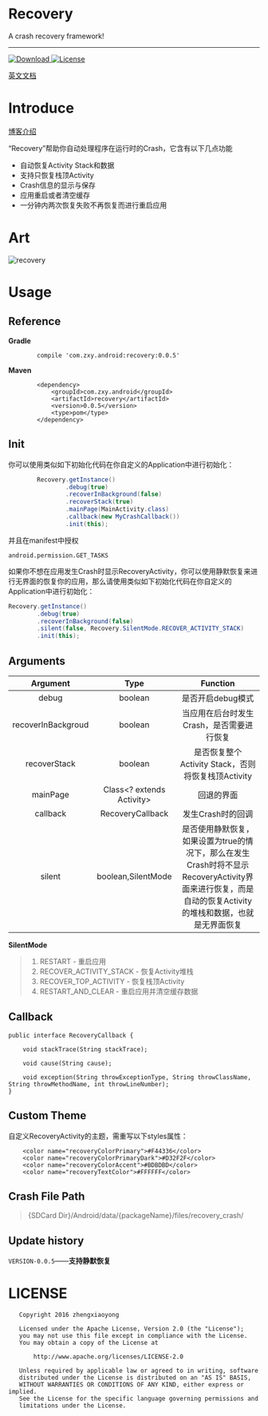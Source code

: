 # **Recovery**
A crash recovery framework!

----

[ ![Download](https://api.bintray.com/packages/sunzxyong/maven/Recovery/images/download.svg) ](https://bintray.com/sunzxyong/maven/Recovery/_latestVersion)[![License](https://img.shields.io/hexpm/l/plug.svg)](https://github.com/Sunzxyong/Recovery/blob/master/LICENSE)

[英文文档](https://github.com/Sunzxyong/Recovery/blob/master/README.md)

# **Introduce**

[博客介绍](http://zhengxiaoyong.me/2016/09/05/Android%E8%BF%90%E8%A1%8C%E6%97%B6Crash%E8%87%AA%E5%8A%A8%E6%81%A2%E5%A4%8D%E6%A1%86%E6%9E%B6-Recovery)

“Recovery”帮助你自动处理程序在运行时的Crash，它含有以下几点功能

* 自动恢复Activity Stack和数据
* 支持只恢复栈顶Activity
* Crash信息的显示与保存
* 应用重启或者清空缓存
* 一分钟内两次恢复失败不再恢复而进行重启应用

# **Art**
![recovery](http://7xswxf.com2.z0.glb.qiniucdn.com/blog/Recovery.png)

# **Usage**
## **Reference**
**Gradle**

```
		compile 'com.zxy.android:recovery:0.0.5'
```

**Maven**

```
		<dependency>
  			<groupId>com.zxy.android</groupId>
  			<artifactId>recovery</artifactId>
  			<version>0.0.5</version>
  			<type>pom</type>
		</dependency>
```
## **Init**
你可以使用类似如下初始化代码在你自定义的Application中进行初始化：

```java
        Recovery.getInstance()
                .debug(true)
                .recoverInBackground(false)
                .recoverStack(true)
                .mainPage(MainActivity.class)
                .callback(new MyCrashCallback())
                .init(this);
```
并且在manifest中授权

```
android.permission.GET_TASKS
```

如果你不想在应用发生Crash时显示RecoveryActivity，你可以使用静默恢复来进行无界面的恢复你的应用，那么请使用类似如下初始化代码在你自定义的Application中进行初始化：

```java
Recovery.getInstance()
        .debug(true)
        .recoverInBackground(false)
        .silent(false, Recovery.SilentMode.RECOVER_ACTIVITY_STACK)
        .init(this);
```

## **Arguments**

| Argument | Type | Function |
| :-: | :-: | :-: |
| debug | boolean | 是否开启debug模式 |
| recoverInBackgroud | boolean | 当应用在后台时发生Crash，是否需要进行恢复  |
| recoverStack | boolean | 是否恢复整个Activity Stack，否则将恢复栈顶Activity |
| mainPage | Class<? extends Activity> | 回退的界面 |
| callback | RecoveryCallback | 发生Crash时的回调 |
| silent | boolean,SilentMode | 是否使用静默恢复，如果设置为true的情况下，那么在发生Crash时将不显示RecoveryActivity界面来进行恢复，而是自动的恢复Activity的堆栈和数据，也就是无界面恢复 |

**SilentMode**
> 1. RESTART - 重启应用
> 2. RECOVER_ACTIVITY_STACK - 恢复Activity堆栈
> 3. RECOVER_TOP_ACTIVITY - 恢复栈顶Activity
> 4. RESTART_AND_CLEAR - 重启应用并清空缓存数据

## **Callback**

```
public interface RecoveryCallback {

    void stackTrace(String stackTrace);

    void cause(String cause);

    void exception(String throwExceptionType, String throwClassName, String throwMethodName, int throwLineNumber);
}
```

## **Custom Theme**

自定义RecoveryActivity的主题，需重写以下styles属性：

```
    <color name="recoveryColorPrimary">#F44336</color>
    <color name="recoveryColorPrimaryDark">#D32F2F</color>
    <color name="recoveryColorAccent">#BDBDBD</color>
    <color name="recoveryTextColor">#FFFFFF</color>
```
## **Crash File Path**
> {SDCard Dir}/Android/data/{packageName}/files/recovery_crash/

## **Update history**
`VERSION-0.0.5`——**支持静默恢复**

# **LICENSE**

```
   Copyright 2016 zhengxiaoyong

   Licensed under the Apache License, Version 2.0 (the "License");
   you may not use this file except in compliance with the License.
   You may obtain a copy of the License at

       http://www.apache.org/licenses/LICENSE-2.0

   Unless required by applicable law or agreed to in writing, software
   distributed under the License is distributed on an "AS IS" BASIS,
   WITHOUT WARRANTIES OR CONDITIONS OF ANY KIND, either express or implied.
   See the License for the specific language governing permissions and
   limitations under the License.
```

